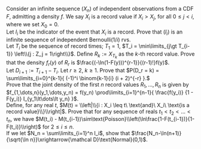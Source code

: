 Consider an infinite sequence $(X_n)$ of independent observations from a CDF $F$, admitting a density $f$. We say $X_i$ is a record value if $X_i \gt X_j$, for all $0 \leq j \lt i$, where we set $X_0 = 0$.  
Let $I_i$ be the indicator of the event that $X_i$ is a record. Prove that $(I_i)$ is an infinite sequence of independent $\text{Bernoulli}\left(1/i\right)$ rvs.  
Let $T_i$ be the sequence of record times; $T_1 = 1$, $T_i = \min\limits_{j\gt T_{i-1}} \left\\{j : Z_j = 1\right\\}$. Define $R_k := X_{T_k}$ as the $k$-th record value. Prove that the density $f_r(y)$ of $R_r$ is $\frac{(-\ln(1-F(y)))^{r-1}}{(r-1)!}f(y)$.  
Let $D_{i+1}:=T_{i+1}-T_i$. Let $r \geq 2$, $k \geq 1$. Prove that $P(D_r = k) = \sum\limits_{i=0}^{k-1}{ (-1)^i \binom{k-1}{i} (i + 2)^{-r} }.$  
Prove that the joint density of the first $n$ record values $R_1,\dots,R_n$ is given by $f_{1,\dots,n}(y_1,\dots,y_n) = f(y_n) \prod\limits_{i=1}^{n-1}{ \frac{f(y_i)} {1 - F(y_i)} I_{y_1\lt\dots\lt y_n} }$.  
Define, for any real $t$, $M(t) = \\left|\\{i : X_i \leq t\ \text{and}\ X_i\ \text{is a record value}\\}\\right|$. Prove that for any sequence of reals $t_1 < t_2 < \dots < t_n$, we have $M(t_i) - M(t_{i-1})\sim\text{Poisson}\\left(\ln\frac{1-F(t_{i-1})}{1-F(t_i)}\\right)$ for $2\leq i\leq n$.  
If we let $N_n = \sum\limits_{i=1}^n I_i$, show that $\frac{N_n-\ln(n+1)}{\sqrt{\ln n}}\xrightarrow{\mathcal D}\text{Normal}(0,1)$.
